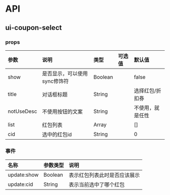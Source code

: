 # API

## ui-coupon-select

### props

| 参数 | 说明 | 类型 | 可选值 | 默认值 |
| :----| :---| :----| :-----| :------|
| show| 是否显示，可以使用sync修饰符| Boolean | | false |
| title| 对话框标题 | String | | 选择红包/折扣券 |
| notUseDesc| 不使用按钮的文案 | String | | 不使用，就是任性 |
| list | 红包列表 | Array | |[] |
| cid | 选中的红包id | String | | 0 |


### 事件

| 名称 | 参数类型 | 说明 |
| :--- | :--- | :--- |
| update:show | Boolean| 表示红包列表此时是否应该展示 |
| update:cid | String | 表示当前选中了哪个红包 | 

